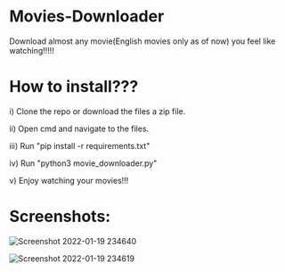# Movies-Downloader
Download almost any movie(English movies only as of now) you feel like watching!!!!!

# How to install???
i) Clone the repo or download the files a zip file.

ii) Open cmd and navigate to the files.

iii) Run "pip install -r requirements.txt"

iv) Run "python3 movie_downloader.py"

v) Enjoy watching your movies!!!

# Screenshots:

![Screenshot 2022-01-19 234640](https://user-images.githubusercontent.com/85382114/150190238-3195abd1-eb6c-4bbb-9dc6-d80d389d5ec2.png)

![Screenshot 2022-01-19 234619](https://user-images.githubusercontent.com/85382114/150190231-d9312b67-6880-4af9-a133-4f5af61d0f44.png)


